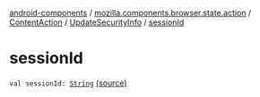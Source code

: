 [android-components](../../../index.md) / [mozilla.components.browser.state.action](../../index.md) / [ContentAction](../index.md) / [UpdateSecurityInfo](index.md) / [sessionId](./session-id.md)

# sessionId

`val sessionId: `[`String`](https://kotlinlang.org/api/latest/jvm/stdlib/kotlin/-string/index.html) [(source)](https://github.com/mozilla-mobile/android-components/blob/master/components/browser/state/src/main/java/mozilla/components/browser/state/action/BrowserAction.kt#L159)
